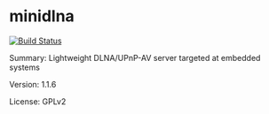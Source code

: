 #           minidlna

[![Build Status](https://travis-ci.org/UnitedRPMs/minidlna.svg?branch=master)](https://travis-ci.org/UnitedRPMs/minidlna)
 
Summary:        Lightweight DLNA/UPnP-AV server targeted at embedded systems
 
Version:        1.1.6
 
License:        GPLv2 
 
